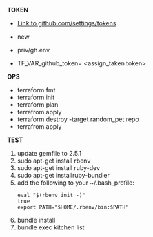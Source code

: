 **TOKEN**
- [Link to github.com/settings/tokens](https://github.com/settings/tokens)

- new
- priv/gh.env
- TF_VAR_github_token= <assign_taken token>

**OPS**
- terraform fmt
- terraform init
- terraform plan
- terrafrom apply
- terraform destroy -target random_pet.repo
- terrafrom apply



**TEST**
1. update gemfile to 2.5.1 
2. sudo apt-get install rbenv 
3. sudo apt-get install ruby-dev 
4. sudo apt-get installruby-bundler
5. add the following to your ~/.bash_profile:
	```
	eval "$(rbenv init -)"
	true
	export PATH="$HOME/.rbenv/bin:$PATH"
	```
6. bundle install
7. bundle exec kitchen list

